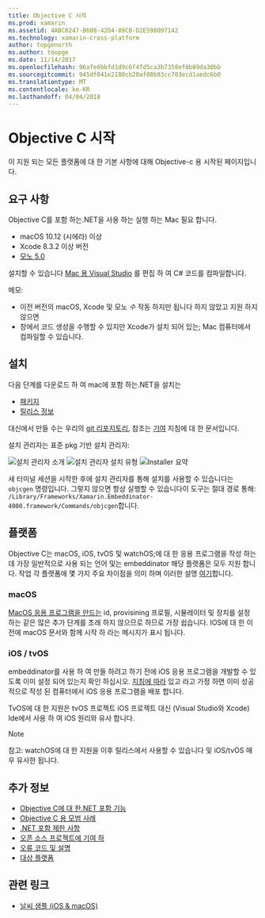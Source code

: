 ```yaml
---
title: Objective C 시작
ms.prod: xamarin
ms.assetid: 4ABC0247-B608-42D4-89CB-D2E598097142
ms.technology: xamarin-cross-platform
author: topgenorth
ms.author: toopge
ms.date: 11/14/2017
ms.openlocfilehash: 96afe6bbfd1d9c6f4fd5ca3b7358ef0b89da30bb
ms.sourcegitcommit: 945df041e2180cb20af08b83cc703ecd1aedc6b0
ms.translationtype: MT
ms.contentlocale: ko-KR
ms.lasthandoff: 04/04/2018
---
```

# <a name="getting-started-with-objective-c"></a>Objective C 시작

이 지원 되는 모든 플랫폼에 대 한 기본 사항에 대해 Objective-c 용 시작된 페이지입니다.


## <a name="requirements"></a>요구 사항

Objective C를 포함 하는.NET을 사용 하는 실행 하는 Mac 필요 합니다.

* macOS 10.12 (시에라) 이상
* Xcode 8.3.2 이상 버전
* [모노 5.0](http://www.mono-project.com/download/)

설치할 수 있습니다 [Mac 용 Visual Studio](https://www.visualstudio.com/vs/visual-studio-mac/) 를 편집 하 여 C# 코드를 컴파일합니다.


메모:

* 이전 버전의 macOS, Xcode 및 모노 _수_ 작동 하지만 됩니다 하지 않았고 지원 하지 않으면
* 창에서 코드 생성을 수행할 수 있지만 Xcode가 설치 되어 있는; Mac 컴퓨터에서 컴파일할 수 있습니다.


## <a name="installation"></a>설치

다음 단계를 다운로드 하 여 mac에 포함 하는.NET을 설치는

* [패키지](https://dl.xamarin.com/embeddinator/Xamarin.Embeddinator-4000-0.2.0.79.pkg)
* [릴리스 정보](https://github.com/mono/Embeddinator-4000/tree/master/docs/releases)

대신에서 만들 수는 우리의 [git 리포지토리](https://github.com/mono/Embeddinator-4000/tree/objc), 참조는 [기여](https://github.com/mono/Embeddinator-4000/blob/master/docs/Contributing.md) 지침에 대 한 문서입니다.

설치 관리자는 표준 pkg 기반 설치 관리자:

![설치 관리자 소개](images/install1.png)
![설치 관리자 설치 유형](images/install2.png)
![Installer 요약](images/install3.png)

새 터미널 세션을 시작한 후에 설치 관리자를 통해 설치를 사용할 수 있습니다는 `objcgen` 명령입니다.
그렇지 않으면 항상 실행할 수 있습니다이 도구는 절대 경로 통해: `/Library/Frameworks/Xamarin.Embeddinator-4000.framework/Commands/objcgen`합니다.

## <a name="platforms"></a>플랫폼

Objective C는 macOS, iOS, tvOS 및 watchOS;에 대 한 응용 프로그램을 작성 하는 데 가장 일반적으로 사용 되는 언어 및는 embeddinator 해당 플랫폼은 모두 지원 합니다. 작업 각 플랫폼에 몇 가지 주요 차이점을 의미 하며 이러한 설명 [여기](~/tools/dotnet-embedding/objective-c/platforms.md)합니다.

### <a name="macos"></a>macOS

[MacOS 응용 프로그램을 만드는](~/tools/dotnet-embedding/get-started/objective-c/macos.md) id, provisining 프로필, 시뮬레이터 및 장치를 설정 하는 같은 많은 추가 단계를 초래 하지 않으므로 하므로 가장 쉽습니다. IOS에 대 한 이전에 macOS 문서와 함께 시작 하 라는 메시지가 표시 됩니다.

### <a name="ios--tvos"></a>iOS / tvOS

embeddinator를 사용 하 여 만들 하려고 하기 전에 iOS 응용 프로그램을 개발할 수 있도록 이미 설정 되어 있는지 확인 하십시오. [지침에 따라](~/tools/dotnet-embedding/get-started/objective-c/ios.md) 있고 라고 가정 하면 이미 성공적으로 작성 된 컴퓨터에서 iOS 응용 프로그램을 배포 합니다.

TvOS에 대 한 지원은 tvOS 프로젝트 iOS 프로젝트 대신 (Visual Studio와 Xcode) Ide에서 사용 하 여 iOS 원리와 유사 합니다.

> [!NOTE]
> 참고: watchOS에 대 한 지원을 이후 릴리스에서 사용할 수 있습니다 및 iOS/tvOS 매우 유사한 됩니다.


## <a name="further-reading"></a>추가 정보

* [Objective C에 대 한.NET 포함 기능](~/tools/dotnet-embedding/objective-c/index.md)
* [Objective C 용 모범 사례](~/tools/dotnet-embedding/objective-c/best-practices.md)
* [.NET 포함 제한 사항](~/tools/dotnet-embedding/limitations.md)
* [오픈 소스 프로젝트에 기여 하](https://github.com/mono/Embeddinator-4000/blob/master/docs/Contributing.md)
* [오류 코드 및 설명](~/tools/dotnet-embedding/errors.md)
* [대상 플랫폼](~/tools/dotnet-embedding/objective-c/platforms.md)


## <a name="related-links"></a>관련 링크

- [날씨 샘플 (iOS & macOS)](https://github.com/jamesmontemagno/embeddinator-weather)

